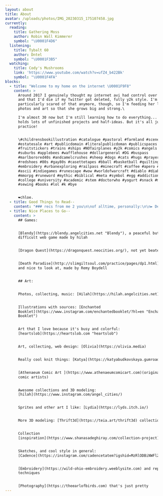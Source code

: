 ```yaml
---
layout: about
title: About
avatar: /uploads/photos/IMG_20230315_175107458.jpg
currently:
  reading:
    title: Gathering Moss
    author: Robin Wall Kimmerer
    symbol: "\U0001F4D6"
  listening:
    title: Tybalt 60
    author: Dntel
    symbol: "\U0001F3B5"
  watching:
    title: Cody's Mushrooms
    link: 'https://www.youtube.com/watch?v=ufZ4_b422Bk'
    symbol: "\U0001F4FA"
blocks:
  - title: "Welcome to my home on the internet \U0001F9F8"
    content: >
      Around 2017 I genuinely thought my internet avi had control over my life
      and that I'd die if my Twitter got deleted, fully y2k style. I'm not
      particularly scared of that anymore, though, so I'm feeding her lots of
      photos and art so that she grows big and strong.\

      I'm almost 30 now but I'm still learning how to do everything... This site
      holds lots of unfinished projects and half-ideas. But it's all just
      practice!


      \#childrensbookillustration #catalogue #pastoral #farmland #scenery
      #estatesale #art #publicdomain #literalpublicdoman #publicspaces
      #fruitstickers #trains #ships #NOTairplanes #y2k #comics #angels #liminal
      #suburbs #applebees #wafflehouse #dollargeneral #DG #buspass
      #marlborored40s #andcamelcrushes #sheep #dogs #cats #hugs #prayers #swag
      #redshoes #80s #gay80s #casettetapes #bball #basketball #quilting
      #embroidery #urbanexploring #railpass #minecraft #coffee #apero #geocities
      #ascii #indiegames #runescape #wow #worldofwarcraft #diablo #diabloII
      #mmorpg #runeword #mythic #biblical #meta #symbol #egg #addiction #therapy
      #college #university #academic #stem #doctorwho #yogurt #snack #mending
      #sewing #books #lol #k #bye


      ❤️chloe.
  - title: Good Things to Read--
    content: "### recs from me 2 you\n\nof alltime, personally:\n\n► Desperaux, Kate DiCamillo\n\n► Loser, Jerry Spinelli\n\n► Monsieur Venus, Rachilde\n\n► The Beautiful Things That Heaven Bears, Dinaw Mengestu\n\n► The Ecstasy of Communication, Jean Baudrillard\n\n► Blind Spot, Teju Cole\n\n► The Young and the Evil, Charles Henri Ford\n\nelse: [https://www.goodreads.com/user/show/177067271-chloe](https://www.goodreads.com/user/show/177067271-chloe)\n\nRecommend something for me to read? \U0001F48C [cliphboard@gmail.com](mailto:cliphboard@gmail.com)\n"
  - title: Nice Places to Go--
    content: >
      ## Games:


      [Blendy](https://blendy.angelcities.net "Blendy"), a peaceful but
      difficult web game made by hilah


      [Dragon Quest](https://dragonquest.neocities.org/), not yet beaten


      [Death Paradise](http://slimgiltsoul.com/practice/pages/dp1.html), calm
      and nice to look at, made by Remy Boydell


      ## Art:


      Photos, collecting, music: [Hilah](https://hilah.angelcities.net)


      Illustrations with sources: [Enchanted
      Booklet](https://www.instagram.com/enchantedbooklet/?hl=en "Enchanted
      Booklet")


      Art that I love because it's busy and colorful:
      [heartslob](https://heartslob.com "heartslob")


      Art, collecting, web design: [Olivia](https://olivia.media)


      Really cool knit things: [Katya](https://katyabudkovskaya.gumroad.com/)


      [Athenaeum Comic Art ](https://www.athenaeumcomicart.com)(originals from
      comic artists)


      Awesome collections and 3D modeling:
      [hilah](https://www.instagram.com/angel_cities/)


      Sprites and other art I like: [Lydia](https://lyds.itch.io/)


      More 3D modeling: [Thrift3d](https://teia.art/thrift3d) collection


      Collection
      [inspiration](https://www.shanasadeghiray.com/collection-project)


      Sketches, and cool style in general:
      [Cadence](https://instagram.com/cadencetatem?igshid=MzRlODBiNWFlZA==)


      [Embroidery](https://wild-ohio-embroidery.weeblysite.com) and repurposing
      techniques


      [Photography](https://theearlofbirds.com) that's just pretty
---
```


